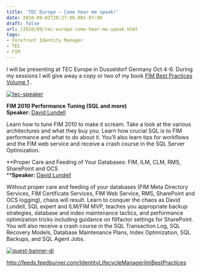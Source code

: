 ```yaml
---
title: 'TEC Europe – Come hear me speak!'
date: 2010-09-01T20:27:00.001-07:00
draft: false
url: /2010/09/tec-europe-come-hear-me-speak.html
tags: 
- Forefront Identity Manager
- TEC
- FIM
---
```


I will be presenting at TEC Europe in Dusseldorf Germany Oct 4-6. During my sessions I will give away a copy or two of my book [FIM Best Practices Volume 1](http://www.lulu.com/content/paperback-book/fim-best-practices-volume-1-introduction-architecture-and-installation-of-forefront-identity-manager-2010/9139861) .

[![tec-speaker](http://www.theexpertsconference.com/europe/wp-content/uploads/2010/06/tec-speaker.jpg "tec-speaker")](http://www.theexpertsconference.com/europe/)

**FIM 2010 Performance Tuning (SQL and more)  
Speaker:** [David Lundell](http://www.theexpertsconference.com/agenda-speakers/directory-identity-training/speaker-bios/#lundell)

Learn how to tune FIM 2010 to make it scream. Take a look at the various architectures and what they buy you. Learn how crucial SQL is to FIM performance and what to do about it. You’ll also learn tips for workflows and the FIM web service and receive a crash course in the SQL Server Optimization.

**Proper Care and Feeding of Your Databases: FIM, ILM, CLM, RMS, SharePoint and OCS  
****Speaker:** [David Lundell](http://www.theexpertsconference.com/agenda-speakers/directory-identity-training/speaker-bios/#lundell)

Without proper care and feeding of your databases (FIM Meta Directory Services, FIM Certificate Services, FIM Web Service, RMS, SharePoint and OCS logging), chaos will result. Learn to conquer the chaos as David Lundell, SQL expert and ILM/FIM MVP, teaches you appropriate backup strategies, database and index maintenance tactics, and performance optimization tricks including guidance on fillfactor settings for SharePoint. You will also receive a crash course in the SQL Transaction Log, SQL Recovery Models, Database Maintenance Plans, Index Optimization, SQL Backups, and SQL Agent Jobs.

[![quest-banner-di](http://www.theexpertsconference.com/europe/wp-content/uploads/2010/06/quest-banner-di.jpg "quest-banner-di")](http://www.theexpertsconference.com/europe/)

http://feeds.feedburner.com/IdentityLifecycleManagerilmBestPractices